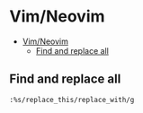 # Vim/Neovim
<!--ts-->
* [Vim/Neovim](vim.md#vimneovim)
   * [Find and replace all](vim.md#find-and-replace-all)

<!-- Added by: runner, at: Mon Jul 19 11:03:49 UTC 2021 -->

<!--te-->

## Find and replace all
```vim
:%s/replace_this/replace_with/g
```
